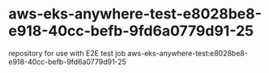 # aws-eks-anywhere-test-e8028be8-e918-40cc-befb-9fd6a0779d91-25
repository for use with E2E test job aws-eks-anywhere-test:e8028be8-e918-40cc-befb-9fd6a0779d91-25
